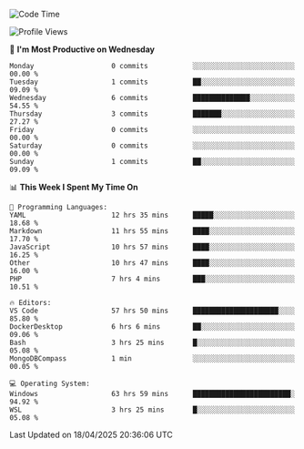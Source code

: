 <!--START_SECTION:waka-->
![Code Time](http://img.shields.io/badge/Code%20Time-4%2C682%20hrs%2016%20mins-blue)

![Profile Views](http://img.shields.io/badge/Profile%20Views-1-blue)

📅 **I'm Most Productive on Wednesday** 

```text
Monday                   0 commits           ░░░░░░░░░░░░░░░░░░░░░░░░░   00.00 % 
Tuesday                  1 commits           ██░░░░░░░░░░░░░░░░░░░░░░░   09.09 % 
Wednesday                6 commits           ██████████████░░░░░░░░░░░   54.55 % 
Thursday                 3 commits           ███████░░░░░░░░░░░░░░░░░░   27.27 % 
Friday                   0 commits           ░░░░░░░░░░░░░░░░░░░░░░░░░   00.00 % 
Saturday                 0 commits           ░░░░░░░░░░░░░░░░░░░░░░░░░   00.00 % 
Sunday                   1 commits           ██░░░░░░░░░░░░░░░░░░░░░░░   09.09 % 
```


📊 **This Week I Spent My Time On** 

```text
💬 Programming Languages: 
YAML                     12 hrs 35 mins      █████░░░░░░░░░░░░░░░░░░░░   18.68 % 
Markdown                 11 hrs 55 mins      ████░░░░░░░░░░░░░░░░░░░░░   17.70 % 
JavaScript               10 hrs 57 mins      ████░░░░░░░░░░░░░░░░░░░░░   16.25 % 
Other                    10 hrs 47 mins      ████░░░░░░░░░░░░░░░░░░░░░   16.00 % 
PHP                      7 hrs 4 mins        ███░░░░░░░░░░░░░░░░░░░░░░   10.51 % 

🔥 Editors: 
VS Code                  57 hrs 50 mins      █████████████████████░░░░   85.80 % 
DockerDesktop            6 hrs 6 mins        ██░░░░░░░░░░░░░░░░░░░░░░░   09.06 % 
Bash                     3 hrs 25 mins       █░░░░░░░░░░░░░░░░░░░░░░░░   05.08 % 
MongoDBCompass           1 min               ░░░░░░░░░░░░░░░░░░░░░░░░░   00.05 % 

💻 Operating System: 
Windows                  63 hrs 59 mins      ████████████████████████░   94.92 % 
WSL                      3 hrs 25 mins       █░░░░░░░░░░░░░░░░░░░░░░░░   05.08 % 
```


 Last Updated on 18/04/2025 20:36:06 UTC
<!--END_SECTION:waka-->
